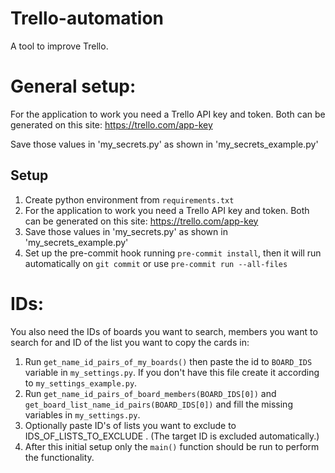 # Trello-automation

A tool to improve Trello.

# General setup:

For the application to work you need a Trello API key and token. Both can be generated on this site:
https://trello.com/app-key

Save those values in 'my_secrets.py' as shown in 'my_secrets_example.py'

## Setup

1. Create python environment from `requirements.txt`
2. For the application to work you need a Trello API key and token. Both can be generated on this site:
   https://trello.com/app-key
3. Save those values in 'my_secrets.py' as shown in 'my_secrets_example.py'
4. Set up the pre-commit hook running `pre-commit install`, then it will run automatically on `git commit` or
   use `pre-commit run --all-files`

# IDs:

You also need the IDs of boards you want to search, members you want to search for and ID of the list you want to copy
the cards in:

1. Run `get_name_id_pairs_of_my_boards()` then paste the id to `BOARD_IDS` variable in `my_settings.py`. If you don't
   have this file create it according to `my_settings_example.py`.
2. Run `get_name_id_pairs_of_board_members(BOARD_IDS[0])` and `get_board_list_name_id_pairs(BOARD_IDS[0])` and fill the
   missing variables in `my_settings.py`.
3. Optionally paste ID's of lists you want to exclude to IDS_OF_LISTS_TO_EXCLUDE . (The target ID is excluded
   automatically.)
4. After this initial setup only the `main()` function should be run to perform the functionality.
